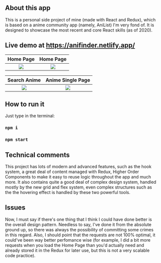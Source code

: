 ## About this app
This is a personal side project of mine (made with React and Redux), which is based on a anime community app (namely, AniList) I'm very fond of. It is designed to showcase the most recent and core React skills (as of 2020).

## Live demo at https://anifinder.netlify.app/

Home Page            |  Home Page
:-------------------------:|:-------------------------:
![](https://i.ibb.co/QfQST8X/anifinderhome1.png)  |  ![](https://i.ibb.co/6Zk3S2n/Homepage2.jpg)

Search Anime        |  Anime Single Page
:-------------------------:|:-------------------------:
![](https://i.ibb.co/D75GsYL/search-Animes.jpg)  |  ![](https://i.ibb.co/gdhk0pJ/single-Anime.jpg)

## How to run it

Just type in the terminal:

### `npm i`
### `npm start`

## Technical comments

This project has lots of modern and advanced features, such as the hook system, a great deal of content managed with Redux, Higher Order Components to make it easy to reuse logic throughout the app and much more. It also contains quite a good deal of complex design system, handled mostly by the new grid and flex system, even complex structures such as the the hovering effect is handled by these two powerful tools.

## Issues

Now, I must say if there's one thing that I think I could have done better is the overall design pattern. Needless to say, I've done it from the absolute ground up, so there was always the possibility of committing some crimes in this regard. Also, I should point that the requests are not 100% optimal, it could've been way better perfomance wise (for example, I did a bit more requests when you load the Home Page than you'd actually need and already stored it in the Redux for later use, but this is not a very scalable code practice).
